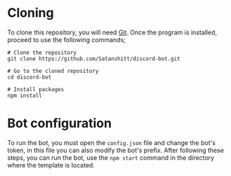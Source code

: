 # Cloning
To clone this repository, you will need [Git](https://git-scm.com/). Once the program is installed, proceed to use the following commands;

```
# Clone the repository
git clone https://github.com/Satanshitt/discord-bot.git

# Go to the cloned repository
cd discord-bot

# Install packages
npm install
```

# Bot configuration
To run the bot, you must open the `config.json` file and change the bot's token, in this file you can also modify the bot's prefix. After following these steps, you can run the bot, use the `npm start` command in the directory where the template is located.
